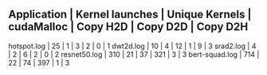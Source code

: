 Application | Kernel launches | Unique Kernels | cudaMalloc | Copy H2D | Copy D2D | Copy D2H
---
hotspot.log | 25 | 1 | 3 | 2 | 0 | 1 
dwt2d.log | 10 | 4 | 12 | 1 | 9 | 3 
srad2.log | 4 | 2 | 6 | 2 | 0 | 2 
resnet50.log | 310 | 21 | 37 | 321 | 3 | 3 
bert-squad.log | 714 | 22 | 74 | 397 | 1 | 3 

